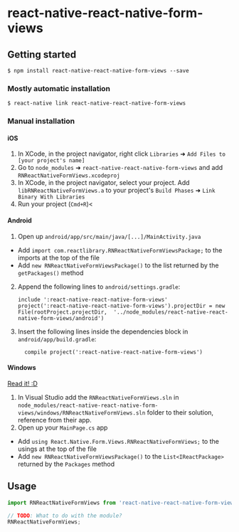 
# react-native-react-native-form-views

## Getting started

`$ npm install react-native-react-native-form-views --save`

### Mostly automatic installation

`$ react-native link react-native-react-native-form-views`

### Manual installation


#### iOS

1. In XCode, in the project navigator, right click `Libraries` ➜ `Add Files to [your project's name]`
2. Go to `node_modules` ➜ `react-native-react-native-form-views` and add `RNReactNativeFormViews.xcodeproj`
3. In XCode, in the project navigator, select your project. Add `libRNReactNativeFormViews.a` to your project's `Build Phases` ➜ `Link Binary With Libraries`
4. Run your project (`Cmd+R`)<

#### Android

1. Open up `android/app/src/main/java/[...]/MainActivity.java`
  - Add `import com.reactlibrary.RNReactNativeFormViewsPackage;` to the imports at the top of the file
  - Add `new RNReactNativeFormViewsPackage()` to the list returned by the `getPackages()` method
2. Append the following lines to `android/settings.gradle`:
  	```
  	include ':react-native-react-native-form-views'
  	project(':react-native-react-native-form-views').projectDir = new File(rootProject.projectDir, 	'../node_modules/react-native-react-native-form-views/android')
  	```
3. Insert the following lines inside the dependencies block in `android/app/build.gradle`:
  	```
      compile project(':react-native-react-native-form-views')
  	```

#### Windows
[Read it! :D](https://github.com/ReactWindows/react-native)

1. In Visual Studio add the `RNReactNativeFormViews.sln` in `node_modules/react-native-react-native-form-views/windows/RNReactNativeFormViews.sln` folder to their solution, reference from their app.
2. Open up your `MainPage.cs` app
  - Add `using React.Native.Form.Views.RNReactNativeFormViews;` to the usings at the top of the file
  - Add `new RNReactNativeFormViewsPackage()` to the `List<IReactPackage>` returned by the `Packages` method


## Usage
```javascript
import RNReactNativeFormViews from 'react-native-react-native-form-views';

// TODO: What to do with the module?
RNReactNativeFormViews;
```
  